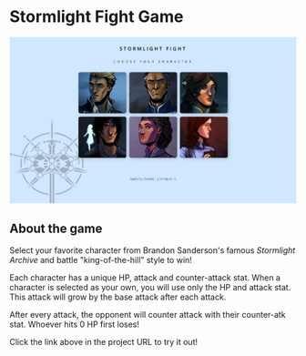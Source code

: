 # Stormlight Fight Game

![Screenshot](./assets/images/screenshot.png)

## About the game

Select your favorite character from Brandon Sanderson's famous *Stormlight Archive* and battle "king-of-the-hill" style to win! 

Each character has a unique HP, attack and counter-attack stat. When a character is selected as your own, you will use only the HP and attack stat. This attack will grow by the base attack after each attack.

After every attack, the opponent will counter attack with their counter-atk stat. Whoever hits 0 HP first loses!

Click the link above in the project URL to try it out!